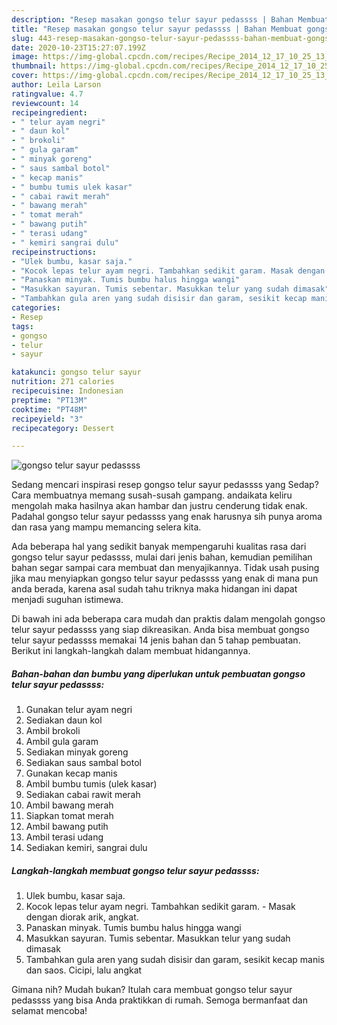 ```yaml
---
description: "Resep masakan gongso telur sayur pedassss | Bahan Membuat gongso telur sayur pedassss Yang Lezat Sekali"
title: "Resep masakan gongso telur sayur pedassss | Bahan Membuat gongso telur sayur pedassss Yang Lezat Sekali"
slug: 443-resep-masakan-gongso-telur-sayur-pedassss-bahan-membuat-gongso-telur-sayur-pedassss-yang-lezat-sekali
date: 2020-10-23T15:27:07.199Z
image: https://img-global.cpcdn.com/recipes/Recipe_2014_12_17_10_25_13_262_65f2d363e3c728ad99ca/751x532cq70/gongso-telur-sayur-pedassss-foto-resep-utama.jpg
thumbnail: https://img-global.cpcdn.com/recipes/Recipe_2014_12_17_10_25_13_262_65f2d363e3c728ad99ca/751x532cq70/gongso-telur-sayur-pedassss-foto-resep-utama.jpg
cover: https://img-global.cpcdn.com/recipes/Recipe_2014_12_17_10_25_13_262_65f2d363e3c728ad99ca/751x532cq70/gongso-telur-sayur-pedassss-foto-resep-utama.jpg
author: Leila Larson
ratingvalue: 4.7
reviewcount: 14
recipeingredient:
- " telur ayam negri"
- " daun kol"
- " brokoli"
- " gula garam"
- " minyak goreng"
- " saus sambal botol"
- " kecap manis"
- " bumbu tumis ulek kasar"
- " cabai rawit merah"
- " bawang merah"
- " tomat merah"
- " bawang putih"
- " terasi udang"
- " kemiri sangrai dulu"
recipeinstructions:
- "Ulek bumbu, kasar saja."
- "Kocok lepas telur ayam negri. Tambahkan sedikit garam. Masak dengan diorak arik, angkat."
- "Panaskan minyak. Tumis bumbu halus hingga wangi"
- "Masukkan sayuran. Tumis sebentar. Masukkan telur yang sudah dimasak"
- "Tambahkan gula aren yang sudah disisir dan garam, sesikit kecap manis dan saos. Cicipi, lalu angkat"
categories:
- Resep
tags:
- gongso
- telur
- sayur

katakunci: gongso telur sayur 
nutrition: 271 calories
recipecuisine: Indonesian
preptime: "PT13M"
cooktime: "PT48M"
recipeyield: "3"
recipecategory: Dessert

---
```



![gongso telur sayur pedassss](https://img-global.cpcdn.com/recipes/Recipe_2014_12_17_10_25_13_262_65f2d363e3c728ad99ca/751x532cq70/gongso-telur-sayur-pedassss-foto-resep-utama.jpg)

Sedang mencari inspirasi resep gongso telur sayur pedassss yang Sedap? Cara membuatnya memang susah-susah gampang. andaikata keliru mengolah maka hasilnya akan hambar dan justru cenderung tidak enak. Padahal gongso telur sayur pedassss yang enak harusnya sih punya aroma dan rasa yang mampu memancing selera kita.



Ada beberapa hal yang sedikit banyak mempengaruhi kualitas rasa dari gongso telur sayur pedassss, mulai dari jenis bahan, kemudian pemilihan bahan segar sampai cara membuat dan menyajikannya. Tidak usah pusing jika mau menyiapkan gongso telur sayur pedassss yang enak di mana pun anda berada, karena asal sudah tahu triknya maka hidangan ini dapat menjadi suguhan istimewa.


Di bawah ini ada beberapa cara mudah dan praktis dalam mengolah gongso telur sayur pedassss yang siap dikreasikan. Anda bisa membuat gongso telur sayur pedassss memakai 14 jenis bahan dan 5 tahap pembuatan. Berikut ini langkah-langkah dalam membuat hidangannya.

<!--inarticleads1-->

##### Bahan-bahan dan bumbu yang diperlukan untuk pembuatan gongso telur sayur pedassss:

1. Gunakan  telur ayam negri
1. Sediakan  daun kol
1. Ambil  brokoli
1. Ambil  gula garam
1. Sediakan  minyak goreng
1. Sediakan  saus sambal botol
1. Gunakan  kecap manis
1. Ambil  bumbu tumis (ulek kasar)
1. Sediakan  cabai rawit merah
1. Ambil  bawang merah
1. Siapkan  tomat merah
1. Ambil  bawang putih
1. Ambil  terasi udang
1. Sediakan  kemiri, sangrai dulu




<!--inarticleads2-->

##### Langkah-langkah membuat gongso telur sayur pedassss:

1. Ulek bumbu, kasar saja.
1. Kocok lepas telur ayam negri. Tambahkan sedikit garam. - Masak dengan diorak arik, angkat.
1. Panaskan minyak. Tumis bumbu halus hingga wangi
1. Masukkan sayuran. Tumis sebentar. Masukkan telur yang sudah dimasak
1. Tambahkan gula aren yang sudah disisir dan garam, sesikit kecap manis dan saos. Cicipi, lalu angkat




Gimana nih? Mudah bukan? Itulah cara membuat gongso telur sayur pedassss yang bisa Anda praktikkan di rumah. Semoga bermanfaat dan selamat mencoba!
